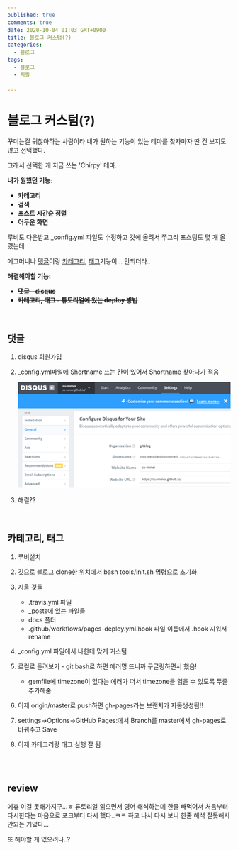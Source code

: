 ```yaml
---
published: true
comments: true
date: 2020-10-04 01:03 GMT+0900
title: 블로그 커스텀(?)
categories:
  - 블로그
tags:
  - 블로그
  - 지킬

---
```


# 블로그 커스텀(?)

꾸미는걸 귀찮아하는 사람이라 내가 원하는 기능이 있는 테마를 찾자마자 딴 건 보지도 않고 선택했다.

그래서 선택한 게 지금 쓰는 'Chirpy' 테마.



**내가 원했던 기능:**

- **카테고리**
- **검색**
- **포스트 시간순 정렬**
- **어두운 화면**



루비도 다운받고 _config.yml 파일도 수정하고 깃에 올려서 쭈그리 포스팅도 몇 개 올렸는데

에그머니나 <u>댓글</u>이랑 <u>카테고리</u>, <u>태그</u>기능이... 안되더라..



**해결해야할 기능:**

- ~~**댓글 - disqus**~~
- ~~**카테고리, 태그 - 튜토리얼에 있는 deploy 방법**~~



<br>

## 댓글

1. disqus 회원가입

2. _config.yml파일에 Shortname 쓰는 칸이 있어서 Shortname 찾아다가 적음

   ![disqus.PNG](assets/myimage/disqus.PNG)

3. 해결??

<br>

## 카테고리, 태그

1. 루비설치
2. 깃으로 블로그 clone한 위치에서 bash tools/init.sh 명령으로 초기화
3. 지울 것들
   - .travis.yml 파일
   - _posts에 있는 파일들
   - docs 폴더
   - .github/workflows/pages-deploy.yml.hook 파일 이름에서 .hook 지워서 rename

4. _config.yml 파일에서 나한테 맞게 커스텀 
5. 로컬로 돌려보기 - git bash로 하면 에러명 뜨니까 구글링하면서 했음!
   - gemfile에 timezone이 없다는 에러가 떠서 timezone을 읽을 수 있도록 두줄 추가해줌
6. 이제 origin/master로 push하면 gh-pages라는 브랜치가 자동생성됨!!
7. settings->Options->GitHub Pages:에서 Branch를 master에서 gh-pages로 바꿔주고 Save
8. 이제 카테고리랑 태그 실행 잘 됨


<br><br>

## review

에휴 이걸 못해가지구...ㅎ 튜토리얼 읽으면서 영어 해석하는데 한줄 빼먹어서 처음부터 다시한다는 마음으로 포크부터 다시 했다..ㅋㅋ 하고 나서 다시 보니 한줄 해석 잘못해서 안되는 거였다...

또 해야할 게 있으려나..?
